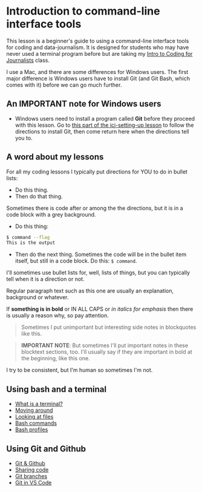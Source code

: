 # Introduction to command-line interface tools

This lesson is a beginner's guide to using a command-line interface tools for coding and data-journalism. It is designed for students who may have never used a terminal program before but are taking my [Intro to Coding for Journalists](https://github.com/utdata/icj-class) class.

I use a Mac, and there are some differences for Windows users. The first major difference is Windows users have to install Git (and Git Bash, which comes with it) before we can go much further.

## An IMPORTANT note for Windows users

- Windows users need to install a program called **Git** before they proceed with this lesson. Go to [this part of the icj-setting-up lesson](https://github.com/utdata/icj-setting-up/blob/master/windows-01.md#install-git) to follow the directions to install Git, then come return here when the directions tell you to.

## A word about my lessons

For all my coding lessons I typically put directions for YOU to do in bullet lists:

- Do this thing.
- Then do that thing.

Sometimes there is code after or among the the directions, but it is in a code block with a grey background.

- Do this thing:

```bash
$ command --flag
This is the output
```

- Then do the next thing. Sometimes the code will be in the bullet item itself, but still in a code block. Do this: `$ command`.

I'll sometimes use bullet lists for, well, lists of things, but you can typically tell when it is a direction or not.

Regular paragraph text such as this one are usually an explanation, background or whatever.

If **something is in bold** or IN ALL CAPS or _in italics for emphasis_ then there is usually a reason why, so pay attention.

> Sometimes I put unimportant but interesting side notes in blockquotes like this.

> **IMPORTANT NOTE**: But sometimes I'll put important notes in these blocktext sections, too. I'll usually say if they are important in bold at the beginning, like this one.

I try to be consistent, but I'm human so sometimes I'm not.

## Using bash and a terminal

- [What is a terminal?](lectures/bash/bash-01-terminal.md)
- [Moving around](lectures/bash/bash-02-moving-around.md)
- [Looking at files](lectures/bash/bash-03-viewing-files.md)
- [Bash commands](lectures/bash/bash-04-commands.md)
- [Bash profiles](lectures/bash/bash-05-profiles.md)

## Using Git and Github

- [Git & Github](lectures/git/git-01-git-intro.md)
- [Sharing code](lectures/git/git-02-clone.md)
- [Git branches](lectures/git/git-03-branch.md)
- [Git in VS Code](lectures/git/git-04-vscode.md)
